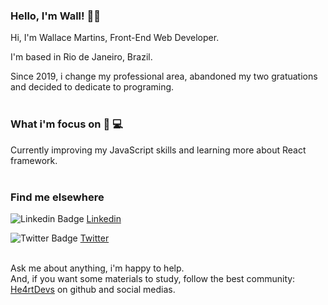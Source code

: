 ### Hello, I'm Wall! 🖖🏼

Hi, I'm Wallace Martins, Front-End Web Developer. 

I'm based in Rio de Janeiro, Brazil.

Since 2019, i change my professional area, abandoned my two gratuations and decided to dedicate to programing.<br><br>

### What i'm focus on 💁 💻

Currently improving my JavaScript skills and learning more about React framework.<br><br>

### Find me elsewhere

![Linkedin Badge](https://github.com/paulrobertlloyd/socialmediaicons/blob/main/linkedin-16x16.png?raw=true) [Linkedin](https://www.linkedin.com/in/wallmartins/)

![Twitter Badge](https://github.com/paulrobertlloyd/socialmediaicons/blob/main/twitter-16x16.png?raw=true) [Twitter](https://twitter.com/wall_martins1)<br><br>

Ask me about anything, i'm happy to help.<br> And, if you want some materials to study, follow the best community: [He4rtDevs](https://heartdevs.com/) on github and social medias.
